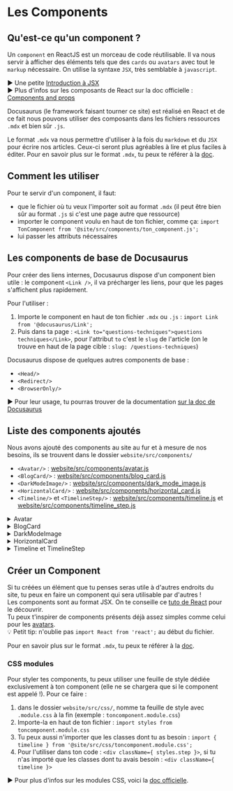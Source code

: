 # Les Components

## Qu'est-ce qu'un component ?

Un `component` en ReactJS est un morceau de code réutilisable. Il va nous servir à afficher des éléments tels que des `cards` ou `avatars` avec tout le `markup` nécessaire.
On utilise la syntaxe `JSX`, très semblable à `javascript`.

:arrow_forward: Une petite [Introduction à JSX](https://fr.reactjs.org/docs/introducing-jsx.html)  
:arrow_forward: Plus d'infos sur les composants de React sur la doc officielle : [Components and props](https://fr.reactjs.org/docs/components-and-props.html)

Docusaurus (le framework faisant tourner ce site) est réalisé en React et de ce fait nous pouvons utiliser des composants dans les fichiers ressources `.mdx` et bien sûr `.js`.

Le format `.mdx` va nous permettre d'utiliser à la fois du `markdown` et du `JSX` pour écrire nos articles. Ceux-ci seront plus agréables à lire et plus faciles à éditer.
Pour en savoir plus sur le format `.mdx`, tu peux te référer à la [doc](https://v2.docusaurus.io/docs/markdown-features/#embedding-react-components-with-mdx).

## Comment les utiliser

Pour te servir d'un component, il faut:
- que le fichier où tu veux l'importer soit au format `.mdx` (il peut être bien sûr au format `.js` si c'est une page autre que ressource)
- importer le component voulu en haut de ton fichier, comme ça: `import TonComponent from '@site/src/components/ton_component.js';`
- lui passer les attributs nécessaires

## Les components de base de Docusaurus

Pour créer des liens internes, Docusaurus dispose d'un component bien utile : le component `<Link />`, il va précharger les liens, pour que les pages s'affichent plus rapidement.

Pour l'utiliser : 
1. Importe le component en haut de ton fichier `.mdx` ou `.js` : `import Link from '@docusaurus/Link';`
2. Puis dans ta page : `<Link to="questions-techniques">questions techniques</Link>`, pour l'attribut `to` c'est le `slug` de l'article (on le trouve en haut de la page cible : `slug: /questions-techniques`)

Docusaurus dispose de quelques autres components de base :

* `<Head/>`
* `<Redirect/>`
* `<BrowserOnly/>`

:arrow_forward: Pour leur usage, tu pourras trouver de la documentation [sur la doc de Docusaurus](https://v2.docusaurus.io/docs/docusaurus-core#components)

## Liste des components ajoutés

Nous avons ajouté des components au site au fur et à mesure de nos besoins, ils se trouvent dans le dossier `website/src/components/`

* `<Avatar/>` : [website/src/components/avatar.js](website/src/components/avatar.js)
* `<BlogCard/>` : [website/src/components/blog_card.js](website/src/components/blog_card.js)
* `<DarkModeImage/>` : [website/src/components/dark_mode_image.js](website/src/components/dark_mode_image.js)
* `<HorizontalCard/>` : [website/src/components/horizontal_card.js](website/src/components/horizontal_card.js)
* `<Timeline/>` et `<TimelineStep/>` : [website/src/components/timeline.js](website/src/components/timeline.js) et [website/src/components/timeline_step.js](website/src/components/timeline_step.js)


<details>
  <summary>
    Avatar
  </summary>

<br/>

**Chemin d'accès** : [website/src/components/avatar.js](website/src/components/avatar.js)

**Description** : utilisé sur la page [S'entraîner aux tests](https://women-on-rails.github.io/ressources/docs/s-entrainer-aux-tests), il permet d'afficher une petite card avec un logo, un titre, et un lien : 

![Component Avatar](website/static/img/doc_components/component_avatar.png)

**Utilisation**

1. Importation en haut du fichier : `import Avatar from '@site/src/components/avatar.js';`
2. Exemple :

```jsx
<Avatar 
  src='/img/find_a_job/katas/deliver_ee.png'
  alt='Logo Deliver.ee'
  href='https://github.com/deliver-ee/challenges'
  title='Deliver.ee'
/>
```
</details>

<details>
  <summary>
    BlogCard
  </summary>

<br/>

**Chemin d'accès** : [website/src/components/blog_card.js](website/src/components/blog_card.js)

**Description** : utilisé sur la [page d'accueil du blog](https://women-on-rails.github.io/ressources/blog), il permet d'afficher une carte comprenant diverses informations : 

![Component BlogCard](website/static/img/doc_components/component_blog_card.png)

**Utilisation**

1. Importation en haut du fichier : `import BlogCard from '@site/src/components/blog_card.js';`
2. Exemple :

```jsx
<BlogCard
  link={
    "https://women-on-rails.github.io/ressources/blog/2020/10/18/update-contributing"
  }
  image={useBaseUrl("img/blog/article2.png")}
  imageAlt={"Mise à jour de la doc"}
  imageTitle={"Mise à jour de la doc"}
  title={"Mise à jour de la doc"}
  summary={
    "Le site profite de l'Hacktoberfest pour avoir ses premières contributions, vous trouverez ici toutes les informations pour contribuer !"
  }
  date={"18 octobre 2020"}
  author={"Juliette"}
  tag={"OPENSOURCE"}
/></BlogCard>
```
</details>

<details>
  <summary>
    DarkModeImage
  </summary>

<br/>

**Chemin d'accès** : [website/src/components/dark_mode_image.js](website/src/components/dark_mode_image.js)

**Description** : utilisé sur la page [À propos](https://women-on-rails.github.io/ressources/help), il permet d'utiliser une image différente pour le mode dark (ou inversement) si l'image est trop peu lisible dans ce mode, il te faudra donc 2 images : 

![Component DarkModeImage](website/static/img/doc_components/component_dark_mode_image.png)

**Utilisation**

1. Importation en haut du fichier : `import DarkModeImage from '@site/src/components/dark_mode_image.js';`
2. Exemple :

```jsx
<DarkModeImage 
  imgsrcdark="/img/slack_dark.png"
  imgsrclight="/img/slack.png"
  customclass="social-logo"
/>
```
</details>

<details>
  <summary>
    HorizontalCard
  </summary>

<br/>

**Chemin d'accès** : [website/src/components/horizontal_card.js](website/src/components/horizontal_card.js)

**Description** : utilisé sur la page [S'entraîner aux tests](https://women-on-rails.github.io/ressources/docs/s-entrainer-aux-tests), il permet d'afficher une carte horizontale comprenant une image, un lien, et une petite description: 

![Component HorizontalCard](website/static/img/doc_components/component_horizontal_card.png)

**Utilisation**

1. Importation en haut du fichier : `import HorizontalCard from '@site/src/components/horizontal_card.js';`
2. Exemple :

```jsx
  <HorizontalCard
    src='/img/find_a_job/katas/codewars.jpeg'
    alt='Logo Codewars'
    href='https://www.codewars.com/'
    title='Codewars'
    description="Sûrement le plus connu, tu peux aussi retrouver d'autres développeur.se.s que tu connais pour faire monter un peu la compétition. Chaque kata a un espace de discussion où tu peux commenter, aider ou être aidé.e."
  />
```
</details>

<details>
  <summary>
    Timeline et TimelineStep
  </summary>

<br/>

**Chemin d'accès** : [website/src/components/timeline.js](website/src/components/timeline.js) et [website/src/components/timeline_step.js](website/src/components/timeline_step.js)


**Description** : ces deux components sont à utiliser ensemble, on peut les voir sur la page [Le processus d'embauche](https://women-on-rails.github.io/ressources/docs/le-processus-d-embauche), il permettent de présenter une marche à suivre ou un processus avec des étapes : 

![Component HorizontalCard](website/static/img/doc_components/components_timeline.png)

**Utilisation**

1. Il te faudra importer 2 fichiers :
```jsx
import Timeline from '@site/src/components/timeline.js';
import TimelineStep from '@site/src/components/timeline_step.js';
```
2. Exemple :
Ici tu ne vas remplir que le titre dans les attributs du component `TimelineStep`, le contenu des étapes est à remplir entre les balises `<TimelineStep>` et `</TimelineStep>`, tu pourras ainsi inclure des liens ou tout d'autres éléments html. La numérotation se fait automatiquement grâce au CSS inclus dans la feuille de style [timeline](website/src/css/timeline.module.css).

```jsx
<Timeline>
  <TimelineStep title="L'entretien">
    Qu'il soit téléphonique, en visio-conférence ou face à face, c'est la première étape, l'occasion de faire connaissance avec le premier interlocuteur de la société. Au delà du bien connu "Racontez moi votre parcours", on pourra aussi te poser des <Link to="questions-techniques">questions techniques</Link>.
  </TimelineStep>

  <TimelineStep title="Le ou les tests techniques">
    La première étape passée, il faudra certainement faire un ou plusieurs tests techniques, mais pas de panique ! On a quelques ressources pour t'aider dans cette tâche qui est une magnifique occasion de s'améliorer et d'avoir des retours de ce qu'attendent les entreprises&nbsp;: <br />
    ➡️ <Link to="les-types-de-tests-techniques">Les différents types de tests techniques</Link><br />
    ➡️ <Link to="s-entrainer-aux-tests">S'entraîner aux tests</Link>
  </TimelineStep>
</Timeline>
```
</details>


## Créer un Component

  Si tu créées un élément que tu penses seras utile à d'autres endroits du site, tu peux en faire un component qui sera utilisable par d'autres !<br/>
  Les components sont au format JSX. On te conseille ce [tuto de React](https://fr.reactjs.org/docs/introducing-jsx.html) pour le découvrir.<br/>
  Tu peux t'inspirer de components présents déjà assez simples comme celui pour les [avatars](https://github.com/women-on-rails/ressources/blob/master/website/src/components/avatar.js).</br>
:bulb: Petit tip: n'oublie pas `import React from 'react';` au début du fichier.
</details>

Pour en savoir plus sur le format `.mdx`, tu peux te référer à la [doc](https://v2.docusaurus.io/docs/markdown-features/#embedding-react-components-with-mdx).

### CSS modules

Pour styler tes components, tu peux utiliser une feuille de style dédiée exclusivement à ton component (elle ne se chargera que si le component est appelé !).
Pour ce faire :
1. dans le dossier `website/src/css/`, nomme ta feuille de style avec `.module.css` à la fin (exemple : `toncomponent.module.css`)
2. Importe-la en haut de ton fichier : `import styles from toncomponent.module.css`
3. Tu peux aussi n'importer que les classes dont tu as besoin : `import { timeline } from '@site/src/css/toncomponent.module.css';`
4. Pour l'utiliser dans ton code : `<div className={ styles.step }>`, si tu n'as importé que les classes dont tu avais besoin : `<div className={ timeline }>`

:arrow_forward: Pour plus d'infos sur les modules CSS, voici la [doc officielle](https://v2.docusaurus.io/docs/styling-layout/#css-modules).
